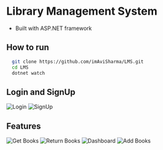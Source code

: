 # Library Management System 
* Built with ASP.NET framework
## How to run
```bash
  git clone https://github.com/imAviSharma/LMS.git
  cd LMS
  dotnet watch
```
## Login and SignUp
![Login](https://user-images.githubusercontent.com/110884088/189688651-4c7a822e-66a9-4c0e-9bad-c618c228863a.png)
![SignUp](https://user-images.githubusercontent.com/110884088/189688756-9a39c41d-231d-4c35-be86-c94ed5ab7f9e.png)

## Features
![Get Books](https://user-images.githubusercontent.com/110884088/189687607-25fcd58d-8554-4adf-8ae9-a85a0997e76f.png)
![Return Books](https://user-images.githubusercontent.com/110884088/189687617-ed89b224-a89c-46fa-8e9a-8f8dee242958.png)
![Dashboard](https://user-images.githubusercontent.com/110884088/189687622-6790a0e4-8c92-4085-a886-e4a9e832b309.png)
![Add Books](https://user-images.githubusercontent.com/110884088/189689060-5f3a7b69-044d-4093-91b6-f5f8825d447f.png)
